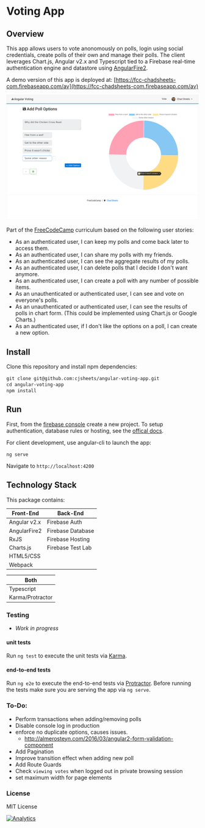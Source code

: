 # Voting App

## Overview

This app allows users to vote anonomously on polls, login using social credentials, create polls of their own
and manage their polls. The client leverages Chart.js, Angular v2.x and Typescript tied to a Firebase real-time 
authentication engine and datastore using [AngularFire2](https://github.com/angular/angularfire2).

A demo version of this app is deployed at: [https://fcc-chadsheets-com.firebaseapp.com/av](https://fcc-chadsheets-com.firebaseapp.com/av)

![](src/assets/img/app-screenshot.png?raw=true)

Part of the [FreeCodeCamp](https://www.freecodecamp.com/cjsheets) curriculum based on the following user stories:

* As an authenticated user, I can keep my polls and come back later to access them.
* As an authenticated user, I can share my polls with my friends.
* As an authenticated user, I can see the aggregate results of my polls.
* As an authenticated user, I can delete polls that I decide I don't want anymore.
* As an authenticated user, I can create a poll with any number of possible items.
* As an unauthenticated or authenticated user, I can see and vote on everyone's polls.
* As an unauthenticated or authenticated user, I can see the results of polls in chart form. (This could be implemented using Chart.js or Google Charts.)
* As an authenticated user, if I don't like the options on a poll, I can create a new option.

## Install

Clone this repository and install npm dependencies:

```
git clone git@github.com:cjsheets/angular-voting-app.git
cd angular-voting-app
npm install
```

## Run

First, from the [firebase console](https://console.firebase.google.com/) create a new project. To setup authentication,
database rules or hosting, see the [offical docs](https://firebase.google.com/docs/).

For client development, use angular-cli to launch the app:

```
ng serve
```

Navigate to `http://localhost:4200`



## Technology Stack

This package contains:

| Front-End | Back-End |
| ------- | ------- |
| Angular v2.x | Firebase Auth |
| AngularFire2 | Firebase Database |
| RxJS | Firebase Hosting |
| Charts.js | Firebase Test Lab |
| HTML5/CSS |  |
| Webpack | |

| Both | 
| ------- |
| Typescript |
| Karma/Protractor | 

### Testing

* *Work in progress*

#### unit tests

Run `ng test` to execute the unit tests via [Karma](https://karma-runner.github.io).

#### end-to-end tests

Run `ng e2e` to execute the end-to-end tests via [Protractor](http://www.protractortest.org/).
Before running the tests make sure you are serving the app via `ng serve`.

### To-Do:

* Perform transactions when adding/removing polls
* Disable console log in production
* enforce no duplicate options, causes issues.
  * http://almerosteyn.com/2016/03/angular2-form-validation-component
* Add Pagination
* Improve transition effect when adding new poll
* Add Route Guards
* Check `viewing votes` when logged out in private browsing session
* set maximum width for page elements

### License

MIT License

[![Analytics](https://cjs-beacon.appspot.com/UA-10006093-3/github/cjsheets/angular-voting-app?pixel)](https://github.com/cjsheets/angular-voting-app)
